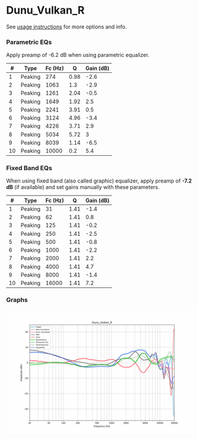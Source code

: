 # Dunu_Vulkan_R
See [usage instructions](https://github.com/jaakkopasanen/AutoEq#usage) for more options and info.

### Parametric EQs
Apply preamp of -6.2 dB when using parametric equalizer.

|   # | Type    |   Fc (Hz) |    Q |   Gain (dB) |
|-----|---------|-----------|------|-------------|
|   1 | Peaking |       274 | 0.98 |        -2.6 |
|   2 | Peaking |      1063 | 1.3  |        -2.9 |
|   3 | Peaking |      1261 | 2.04 |        -0.5 |
|   4 | Peaking |      1649 | 1.92 |         2.5 |
|   5 | Peaking |      2241 | 3.91 |         0.5 |
|   6 | Peaking |      3124 | 4.96 |        -3.4 |
|   7 | Peaking |      4226 | 3.71 |         2.9 |
|   8 | Peaking |      5034 | 5.72 |         3   |
|   9 | Peaking |      8039 | 1.14 |        -6.5 |
|  10 | Peaking |     10000 | 0.2  |         5.4 |

### Fixed Band EQs
When using fixed band (also called graphic) equalizer, apply preamp of **-7.2 dB** (if available) and set gains manually with these parameters.

|   # | Type    |   Fc (Hz) |    Q |   Gain (dB) |
|-----|---------|-----------|------|-------------|
|   1 | Peaking |        31 | 1.41 |        -1.4 |
|   2 | Peaking |        62 | 1.41 |         0.8 |
|   3 | Peaking |       125 | 1.41 |        -0.2 |
|   4 | Peaking |       250 | 1.41 |        -2.5 |
|   5 | Peaking |       500 | 1.41 |        -0.8 |
|   6 | Peaking |      1000 | 1.41 |        -2.2 |
|   7 | Peaking |      2000 | 1.41 |         2.2 |
|   8 | Peaking |      4000 | 1.41 |         4.7 |
|   9 | Peaking |      8000 | 1.41 |        -1.4 |
|  10 | Peaking |     16000 | 1.41 |         7.2 |

### Graphs
![](./Dunu_Vulkan_R.png)
